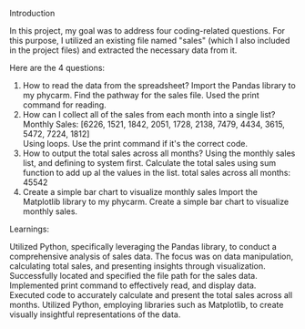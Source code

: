 Introduction

In this project, my goal was to address four coding-related questions. For this purpose, I utilized an existing file named "sales"
(which I also included in the project files) and extracted the necessary data from it.

Here are the 4 questions:
1) How to read the data from the spreadsheet?
Import the Pandas library to my phycarm.
Find the pathway for the sales file.
Used the print command for reading.
2) How can I collect all of the sales from each month into a single list?
Monthly Sales: [6226, 1521, 1842, 2051, 1728, 2138, 7479, 4434, 3615, 5472, 7224, 1812]   
Using loops.
Use the print command if it's the correct code.  
3) How to output the total sales across all months?
Using the monthly sales list, and defining to system first. Calculate the total sales using sum function to add up al the values in the list.
total sales across all months: 45542
4) Create a simple bar chart to visualize monthly sales
Import the Matplotlib library to my phycarm.
Create a simple bar chart to visualize monthly sales.


Learnings:

Utilized Python, specifically leveraging the Pandas library, to conduct a comprehensive analysis of sales data. The focus was on data manipulation, calculating total sales, and presenting insights through visualization. 
Successfully located and specified the file path for the sales data. Implemented print command to effectively read, and display data.  
Executed code to accurately calculate and present the total sales across all months. 
Utilized Python, employing libraries such as Matplotlib, to create visually insightful representations of the data. 
